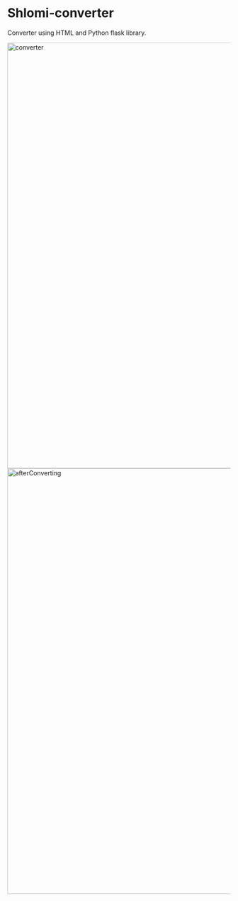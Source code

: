 # Shlomi-converter
Converter using HTML and Python flask library.

<img width="960" alt="converter" src="https://user-images.githubusercontent.com/103436003/187092731-48c8837e-34cb-4cd8-96e9-9ed0a23059f4.PNG">

<img width="960" alt="afterConverting" src="https://user-images.githubusercontent.com/103436003/187092737-87101e2b-412e-4a01-9abd-300e8d38f612.PNG">


